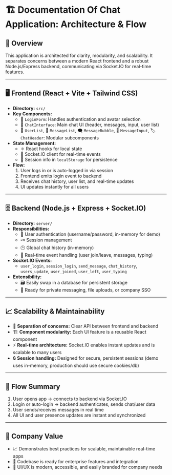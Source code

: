 # 🏗️ Documentation Of Chat Application: Architecture & Flow

## 🧭 Overview
This application is architected for clarity, modularity, and scalability. It separates concerns between a modern React frontend and a robust Node.js/Express backend, communicating via Socket.IO for real-time features.

---

## 🖥️ Frontend (React + Vite + Tailwind CSS)
- **Directory:** `src/`
- **Key Components:**
  - 🔑 `LoginForm`: Handles authentication and avatar selection
  - 💬 `ChatInterface`: Main chat UI (header, messages, input, user list)
  - 👥 `UserList`, 💬 `MessageList`, 🗨️ `MessageBubble`, 📝 `MessageInput`, 🏷️ `ChatHeader`: Modular subcomponents
- **State Management:**
  - ⚛️ React hooks for local state
  - 🔌 Socket.IO client for real-time events
  - 💾 Session info in `localStorage` for persistence
- **Flow:**
  1. User logs in or is auto-logged in via session
  2. Frontend emits login event to backend
  3. Receives chat history, user list, and real-time updates
  4. UI updates instantly for all users

---

## 🗄️ Backend (Node.js + Express + Socket.IO)
- **Directory:** `server/`
- **Responsibilities:**
  - 🔐 User authentication (username/password, in-memory for demo)
  - 🗝️ Session management
  - 🕒 Global chat history (in-memory)
  - 🔄 Real-time event handling (user join/leave, messages, typing)
- **Socket.IO Events:**
  - `user_login`, `session_login`, `send_message`, `chat_history`, `users_update`, `user_joined`, `user_left`, `user_typing`
- **Extensibility:**
  - 🗃️ Easily swap in a database for persistent storage
  - 🔗 Ready for private messaging, file uploads, or company SSO

---

## 📈 Scalability & Maintainability
- 🧩 **Separation of concerns:** Clear API between frontend and backend
- 🏗️ **Component modularity:** Each UI feature is a reusable React component
- ⚡ **Real-time architecture:** Socket.IO enables instant updates and is scalable to many users
- 🔒 **Session handling:** Designed for secure, persistent sessions (demo uses in-memory, production should use secure cookies/db)

---

## 🔄 Flow Summary
1. User opens app → connects to backend via Socket.IO
2. Login or auto-login → backend authenticates, sends chat/user data
3. User sends/receives messages in real time
4. All UI and user presence updates are instant and synchronized

---

## 🏢 Company Value
- 📈 Demonstrates best practices for scalable, maintainable real-time apps
- 🏢 Codebase is ready for enterprise features and integration
- 🎨 UI/UX is modern, accessible, and easily branded for company needs
